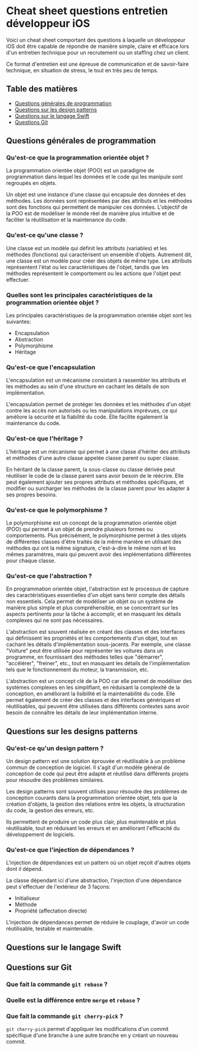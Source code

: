 # Cheat sheet questions entretien développeur iOS

Voici un cheat sheet comportant des questions à laquelle un développeur iOS doit être capable de répondre de manière simple, claire et efficace lors d'un entretien technique pour un recrutement ou un staffing chez un client.

Ce format d'entretien est une épreuve de communication et de savoir-faire technique, en situation de stress, le tout en très peu de temps.

## Table des matières
- [Questions générales de programmation](#general)
- [Questions sur les design patterns](#designpatterns)
- [Questions sur le langage Swift](#swift)
- [Questions Git](#git)

## <a name="general"></a>Questions générales de programmation

### Qu'est-ce que la programmation orientée objet ?

La programmation orientée objet (POO) est un paradigme de programmation dans lequel les données et le code qui les manipule sont regroupés en objets.

Un objet est une instance d'une classe qui encapsule des données et des méthodes. Les données sont représentées par des attributs et les méthodes sont des fonctions qui permettent de manipuler ces données. L'objectif de la POO est de modéliser le monde réel de manière plus intuitive et de faciliter la réutilisation et la maintenance du code.

### Qu'est-ce qu'une classe ?

Une classe est un modèle qui définit les attributs (variables) et les méthodes (fonctions) qui caractérisent un ensemble d'objets. Autrement dit, une classe est un modèle pour créer des objets de même type. Les attributs représentent l'état ou les caractéristiques de l'objet, tandis que les méthodes représentent le comportement ou les actions que l'objet peut effectuer.

### Quelles sont les principales caractéristiques de la programmation orientée objet ?

Les principales caractéristiques de la programmation orientée objet sont les suivantes:
- Encapsulation
- Abstraction
- Polymorphisme
- Héritage

### Qu'est-ce que l'encapsulation

L'encapsulation est un mécanisme consistant à rassembler les attributs et les méthodes au sein d'une structure en cachant les détails de son implémentation.

L'encapsulation permet de protéger les données et les méthodes d'un objet contre les accès non autorisés ou les manipulations imprévues, ce qui améliore la sécurité et la fiabilité du code. Elle facilite également la maintenance du code.

### Qu'est-ce que l'héritage ?

L'héritage est un mécanisme qui permet à une classe d'hériter des attributs et méthodes d'une autre classe appelée classe parent ou super classe.

En héritant de la classe parent, la sous-classe ou classe dérivée peut réutiliser le code de la classe parent sans avoir besoin de le réécrire. Elle peut également ajouter ses propres attributs et méthodes spécifiques, et modifier ou surcharger les méthodes de la classe parent pour les adapter à ses propres besoins.

### Qu'est-ce que le polymorphisme ?

Le polymorphisme est un concept de la programmation orientée objet (POO) qui permet à un objet de prendre plusieurs formes ou comportements. Plus précisément, le polymorphisme permet à des objets de différentes classes d'être traités de la même manière en utilisant des méthodes qui ont la même signature, c'est-à-dire le même nom et les mêmes paramètres, mais qui peuvent avoir des implémentations différentes pour chaque classe.

### Qu'est-ce que l'abstraction ?

En programmation orientée objet, l'abstraction est le processus de capture des caractéristiques essentielles d'un objet sans tenir compte des détails non essentiels. Cela permet de modéliser un objet ou un système de manière plus simple et plus compréhensible, en se concentrant sur les aspects pertinents pour la tâche à accomplir, et en masquant les détails complexes qui ne sont pas nécessaires.

L'abstraction est souvent réalisée en créant des classes et des interfaces qui définissent les propriétés et les comportements d'un objet, tout en cachant les détails d'implémentation sous-jacents. Par exemple, une classe "Voiture" peut être utilisée pour représenter les voitures dans un programme, en fournissant des méthodes telles que "démarrer", "accélérer", "freiner", etc., tout en masquant les détails de l'implémentation tels que le fonctionnement du moteur, la transmission, etc.

L'abstraction est un concept clé de la POO car elle permet de modéliser des systèmes complexes en les simplifiant, en réduisant la complexité de la conception, en améliorant la lisibilité et la maintenabilité du code. Elle permet également de créer des classes et des interfaces génériques et réutilisables, qui peuvent être utilisées dans différents contextes sans avoir besoin de connaître les détails de leur implémentation interne.

## <a name="designpatterns"></a>Questions sur les designs patterns

### Qu'est-ce qu'un design pattern ?

Un design pattern est une solution éprouvée et réutilisable à un problème commun de conception de logiciel. Il s'agit d'un modèle général de conception de code qui peut être adapté et réutilisé dans différents projets pour résoudre des problèmes similaires.

Les design patterns sont souvent utilisés pour résoudre des problèmes de conception courants dans la programmation orientée objet, tels que la création d'objets, la gestion des relations entre les objets, la structuration du code, la gestion des erreurs, etc.

Ils permettent de produire un code plus clair, plus maintenable et plus réutilisable, tout en réduisant les erreurs et en améliorant l'efficacité du développement de logiciels.

### Qu'est-ce que l'injection de dépendances ?

L'injection de dépendances est un pattern où un objet reçoit d'autres objets dont il dépend.

La classe dépendant ici d'une abstraction, l'injection d'une dépendance peut s'effectuer de l'extérieur de 3 façons:
- Initialiseur
- Méthode
- Propriété (affectation directe)

L'injection de dépendances permet de réduire le couplage, d'avoir un code réutilisable, testable et maintenable.

## <a name="swift"></a>Questions sur le langage Swift

## <a name="git"></a>Questions sur Git

### Que fait la commande `git rebase` ?

### Quelle est la différence entre `merge` et `rebase` ?
### Que fait la commande `git cherry-pick` ?

`git cherry-pick` permet d'appliquer les modifications d'un commit spécifique d'une branche à une autre branche en y créant un nouveau commit.
